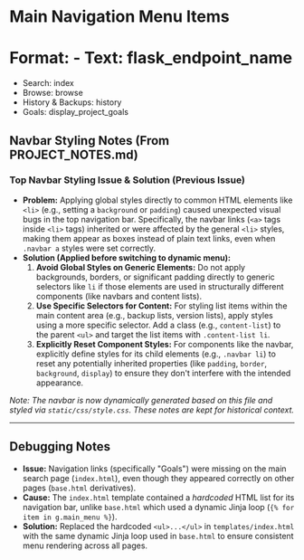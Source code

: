 # Main Navigation Menu Items

# Format: - Text: flask_endpoint_name

- Search: index
- Browse: browse
- History & Backups: history
- Goals: display_project_goals

## Navbar Styling Notes (From PROJECT_NOTES.md)

### Top Navbar Styling Issue & Solution (Previous Issue)

*   **Problem:** Applying global styles directly to common HTML elements like `<li>` (e.g., setting a `background` or `padding`) caused unexpected visual bugs in the top navigation bar. Specifically, the navbar links (`<a>` tags inside `<li>` tags) inherited or were affected by the general `<li>` styles, making them appear as boxes instead of plain text links, even when `.navbar a` styles were set correctly.
*   **Solution (Applied before switching to dynamic menu):**
    1.  **Avoid Global Styles on Generic Elements:** Do not apply backgrounds, borders, or significant padding directly to generic selectors like `li` if those elements are used in structurally different components (like navbars and content lists).
    2.  **Use Specific Selectors for Content:** For styling list items within the main content area (e.g., backup lists, version lists), apply styles using a more specific selector. Add a class (e.g., `content-list`) to the parent `<ul>` and target the list items with `.content-list li`.
    3.  **Explicitly Reset Component Styles:** For components like the navbar, explicitly define styles for its child elements (e.g., `.navbar li`) to reset any potentially inherited properties (like `padding`, `border`, `background`, `display`) to ensure they don't interfere with the intended appearance.

*Note: The navbar is now dynamically generated based on this file and styled via `static/css/style.css`. These notes are kept for historical context.*

---

## Debugging Notes

*   **Issue:** Navigation links (specifically "Goals") were missing on the main search page (`index.html`), even though they appeared correctly on other pages (`base.html` derivatives).
*   **Cause:** The `index.html` template contained a *hardcoded* HTML list for its navigation bar, unlike `base.html` which used a dynamic Jinja loop (`{% for item in g.main_menu %}`).
*   **Solution:** Replaced the hardcoded `<ul>...</ul>` in `templates/index.html` with the same dynamic Jinja loop used in `base.html` to ensure consistent menu rendering across all pages. 